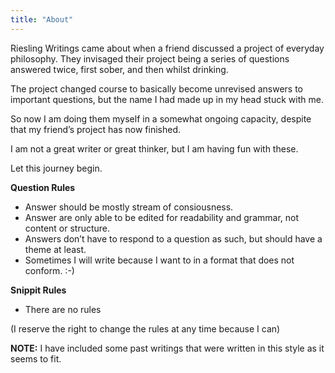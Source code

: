 ```yaml
---
title: "About"
---
```


Riesling Writings came about when a friend discussed a project of everyday philosophy. They invisaged their project being a series of questions answered twice, first sober, and then whilst drinking.

The project changed course to basically become unrevised answers to important questions, but the name I had made up in my head stuck with me.

So now I am doing them myself in a somewhat ongoing capacity, despite that my friend’s project has now finished.

I am not a great writer or great thinker, but I am having fun with these.

Let this journey begin.

**Question Rules**
- Answer should be mostly stream of consiousness.
- Answer are only able to be edited for readability and grammar, not content or structure.
- Answers don’t have to respond to a question as such, but should have a theme at least.
- Sometimes I will write because I want to in a format that does not conform. :-)


**Snippit Rules**
- There are no rules

(I reserve the right to change the rules at any time because I can)


**NOTE:** I have included some past writings that were written in this style as it seems to fit.
